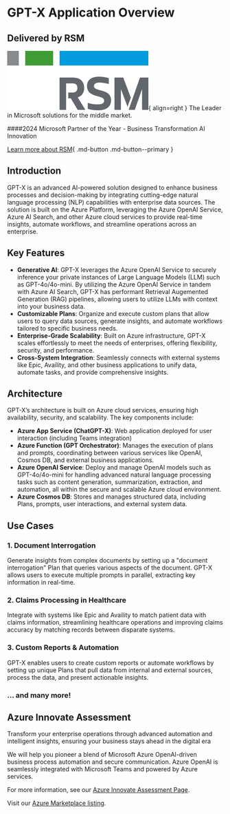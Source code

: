 # GPT-X Application Overview

## Delivered by RSM
![RSM](assets/RSM_color.png){ align=right }
The Leader in Microsoft solutions for the middle market.

####2024 Microsoft Partner of the Year - Business Transformation AI Innovation

[Learn more about RSM](https://rsmus.com/technologies/microsoft.html){ .md-button .md-button--primary }

## Introduction

GPT-X is an advanced AI-powered solution designed to enhance business processes and decision-making by integrating cutting-edge natural language processing (NLP) capabilities with enterprise data sources. The solution is built on the Azure Platform, leveraging the Azure OpenAI Service, Azure AI Search, and other Azure cloud services to provide real-time insights, automate workflows, and streamline operations across an enterprise.

## Key Features

- **Generative AI**: GPT-X leverages the Azure OpenAI Service to securely inference your private instances of Large Language Models (LLM) such as GPT-4o/4o-mini. By utilizing the Azure OpenAI Service in tandem with Azure AI Search, GPT-X has performant Retrieval Augemented Generation (RAG) pipelines, allowing users to utilize LLMs with context into your business data.   
- **Customizable Plans**: Organize and execute custom plans that allow users to query data sources, generate insights, and automate workflows tailored to specific business needs.
- **Enterprise-Grade Scalability**: Built on Azure infrastructure, GPT-X scales effortlessly to meet the needs of enterprises, offering flexibility, security, and performance.
- **Cross-System Integration**: Seamlessly connects with external systems like Epic, Availity, and other business applications to unify data, automate tasks, and provide comprehensive insights.

## Architecture

GPT-X’s architecture is built on Azure cloud services, ensuring high availability, security, and scalability. The key components include:

- **Azure App Service (ChatGPT-X)**: Web application deployed for user interaction (including Teams integration)
- **Azure Function (GPT Orchestrator)**: Manages the execution of plans and prompts, coordinating between various services like OpenAI, Cosmos DB, and external business applications.
- **Azure OpenAI Service**: Deploy and manage OpenAI models such as GPT-4o/4o-mini for handling advanced natural language processing tasks such as content generation, summarization, extraction, and automation, all within the secure and scalable Azure cloud environment.
- **Azure Cosmos DB**: Stores and manages structured data, including Plans, prompts, user interactions, and external system data.

## Use Cases

### 1. Document Interrogation
Generate insights from complex documents by setting up a "document interrogation" Plan that queries various aspects of the document. GPT-X allows users to execute multiple prompts in parallel, extracting key information in real-time.

### 2. Claims Processing in Healthcare
Integrate with systems like Epic and Availity to match patient data with claims information, streamlining healthcare operations and improving claims accuracy by matching records between disparate systems.

### 3. Custom Reports & Automation
GPT-X enables users to create custom reports or automate workflows by setting up unique Plans that pull data from internal and external sources, process the data, and present actionable insights.

### ... and many more!

## Azure Innovate Assessment

Transform your enterprise operations through advanced automation and intelligent insights, ensuring your business stays ahead in the digital era

We will help you pioneer a blend of Microsoft Azure OpenAI-driven business process automation and secure communication. Azure OpenAI is seamlessly integrated with Microsoft Teams and powered by Azure services.

For more information, see our [Azure Innovate Assessment Page](azure-innovate.md).

Visit our [Azure Marketplace listing](https://azuremarketplace.microsoft.com/en-us/marketplace/consulting-services/rsmproductsalesllc1604685958273.azureopenaigptx).
